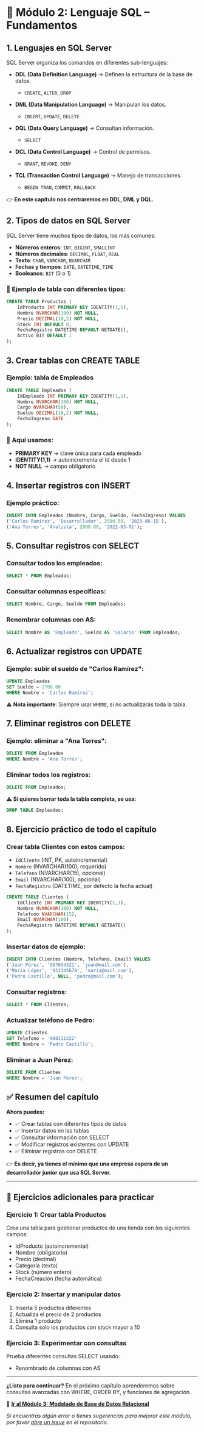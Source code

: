 # 📘 Módulo 2: Lenguaje SQL – Fundamentos

## 1. Lenguajes en SQL Server

SQL Server organiza los comandos en diferentes sub-lenguajes:

- **DDL (Data Definition Language)** → Definen la estructura de la base de datos.
  - `CREATE`, `ALTER`, `DROP`

- **DML (Data Manipulation Language)** → Manipulan los datos.
  - `INSERT`, `UPDATE`, `DELETE`

- **DQL (Data Query Language)** → Consultan información.
  - `SELECT`

- **DCL (Data Control Language)** → Control de permisos.
  - `GRANT`, `REVOKE`, `DENY`

- **TCL (Transaction Control Language)** → Manejo de transacciones.
  - `BEGIN TRAN`, `COMMIT`, `ROLLBACK`

👉 **En este capítulo nos centraremos en DDL, DML y DQL.**

## 2. Tipos de datos en SQL Server

SQL Server tiene muchos tipos de datos, los más comunes:

- **Números enteros**: `INT`, `BIGINT`, `SMALLINT`
- **Números decimales**: `DECIMAL`, `FLOAT`, `REAL`
- **Texto**: `CHAR`, `VARCHAR`, `NVARCHAR`
- **Fechas y tiempos**: `DATE`, `DATETIME`, `TIME`
- **Booleanos**: `BIT` (0 o 1)

### 📌 Ejemplo de tabla con diferentes tipos:

```sql
CREATE TABLE Productos (
    IdProducto INT PRIMARY KEY IDENTITY(1,1),
    Nombre NVARCHAR(100) NOT NULL,
    Precio DECIMAL(10,2) NOT NULL,
    Stock INT DEFAULT 0,
    FechaRegistro DATETIME DEFAULT GETDATE(),
    Activo BIT DEFAULT 1
);
```

## 3. Crear tablas con CREATE TABLE

### Ejemplo: tabla de Empleados

```sql
CREATE TABLE Empleados (
    IdEmpleado INT PRIMARY KEY IDENTITY(1,1),
    Nombre NVARCHAR(100) NOT NULL,
    Cargo NVARCHAR(50),
    Sueldo DECIMAL(10,2) NOT NULL,
    FechaIngreso DATE
);
```

### 📌 Aquí usamos:

- **PRIMARY KEY** → clave única para cada empleado
- **IDENTITY(1,1)** → autoincrementa el Id desde 1
- **NOT NULL** → campo obligatorio

## 4. Insertar registros con INSERT

### Ejemplo práctico:

```sql
INSERT INTO Empleados (Nombre, Cargo, Sueldo, FechaIngreso) VALUES
('Carlos Ramírez', 'Desarrollador', 2500.50, '2023-06-15'),
('Ana Torres', 'Analista', 2800.00, '2022-03-01');
```

## 5. Consultar registros con SELECT

### Consultar todos los empleados:

```sql
SELECT * FROM Empleados;
```

### Consultar columnas específicas:

```sql
SELECT Nombre, Cargo, Sueldo FROM Empleados;
```

### Renombrar columnas con AS:

```sql
SELECT Nombre AS 'Empleado', Sueldo AS 'Salario' FROM Empleados;
```

## 6. Actualizar registros con UPDATE

### Ejemplo: subir el sueldo de "Carlos Ramírez":

```sql
UPDATE Empleados
SET Sueldo = 2700.00
WHERE Nombre = 'Carlos Ramírez';
```

⚠️ **Nota importante**: Siempre usar `WHERE`, si no actualizarás toda la tabla.

## 7. Eliminar registros con DELETE

### Ejemplo: eliminar a "Ana Torres":

```sql
DELETE FROM Empleados
WHERE Nombre = 'Ana Torres';
```

### Eliminar todos los registros:

```sql
DELETE FROM Empleados;
```

⚠️ **Si quieres borrar toda la tabla completa, se usa:**

```sql
DROP TABLE Empleados;
```

## 8. Ejercicio práctico de todo el capítulo

### Crear tabla Clientes con estos campos:

- `IdCliente` (INT, PK, autoincremental)
- `Nombre` (NVARCHAR(100), requerido)
- `Telefono` (NVARCHAR(15), opcional)
- `Email` (NVARCHAR(100), opcional)
- `FechaRegistro` (DATETIME, por defecto la fecha actual)

```sql
CREATE TABLE Clientes (
    IdCliente INT PRIMARY KEY IDENTITY(1,1),
    Nombre NVARCHAR(100) NOT NULL,
    Telefono NVARCHAR(15),
    Email NVARCHAR(100),
    FechaRegistro DATETIME DEFAULT GETDATE()
);
```

### Insertar datos de ejemplo:

```sql
INSERT INTO Clientes (Nombre, Telefono, Email) VALUES
('Juan Pérez', '987654321', 'juan@mail.com'),
('María López', '912345678', 'maria@mail.com'),
('Pedro Castillo', NULL, 'pedro@mail.com');
```

### Consultar registros:

```sql
SELECT * FROM Clientes;
```

### Actualizar teléfono de Pedro:

```sql
UPDATE Clientes
SET Telefono = '900111222'
WHERE Nombre = 'Pedro Castillo';
```

### Eliminar a Juan Pérez:

```sql
DELETE FROM Clientes
WHERE Nombre = 'Juan Pérez';
```

## ✅ Resumen del capítulo

**Ahora puedes:**

- ✅ Crear tablas con diferentes tipos de datos
- ✅ Insertar datos en las tablas
- ✅ Consultar información con SELECT
- ✅ Modificar registros existentes con UPDATE
- ✅ Eliminar registros con DELETE

👉 **Es decir, ya tienes el mínimo que una empresa espera de un desarrollador junior que usa SQL Server.**

---

## 🎯 Ejercicios adicionales para practicar

### Ejercicio 1: Crear tabla Productos
Crea una tabla para gestionar productos de una tienda con los siguientes campos:
- IdProducto (autoincremental)
- Nombre (obligatorio)
- Precio (decimal)
- Categoría (texto)
- Stock (número entero)
- FechaCreación (fecha automática)

### Ejercicio 2: Insertar y manipular datos
1. Inserta 5 productos diferentes
2. Actualiza el precio de 2 productos
3. Elimina 1 producto
4. Consulta solo los productos con stock mayor a 10

### Ejercicio 3: Experimentar con consultas
Prueba diferentes consultas SELECT usando:
- Renombrado de columnas con AS

---

**¿Listo para continuar?** En el próximo capítulo aprenderemos sobre consultas avanzadas con WHERE, ORDER BY, y funciones de agregación.

📖 **[Ir al Módulo 3: Modelado de Base de Datos Relacional](/modulo-03-Modelado-Base-Datos-Relacional/README.md)**

*Si encuentras algún error o tienes sugerencias para mejorar este módulo, por favor [abre un issue](https://github.com/VictorCY19/Curso-Base-de-datos/issues/new) en el repositorio.*
